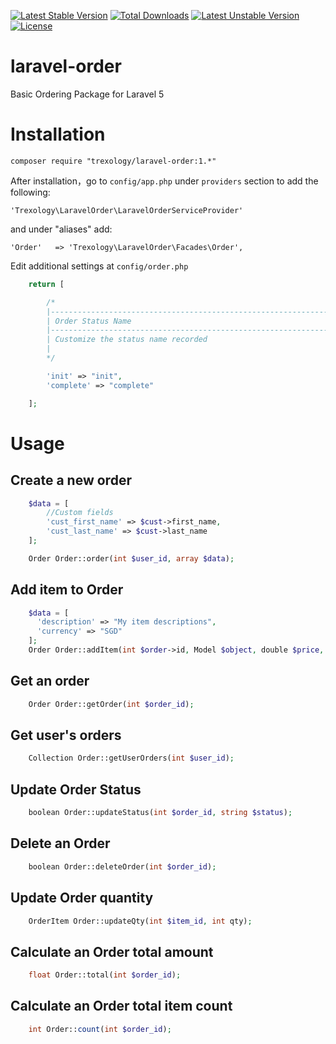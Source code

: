 [![Latest Stable Version](https://poser.pugx.org/trexology/laravel-order/v/stable)](https://packagist.org/packages/trexology/laravel-order) [![Total Downloads](https://poser.pugx.org/trexology/laravel-order/downloads)](https://packagist.org/packages/trexology/laravel-order) [![Latest Unstable Version](https://poser.pugx.org/trexology/laravel-order/v/unstable)](https://packagist.org/packages/trexology/laravel-order) [![License](https://poser.pugx.org/trexology/laravel-order/license)](https://packagist.org/packages/trexology/laravel-order)

# laravel-order
Basic Ordering Package for Laravel 5

# Installation

    composer require "trexology/laravel-order:1.*"

After installation，go to `config/app.php` under `providers` section to add the following:

    'Trexology\LaravelOrder\LaravelOrderServiceProvider'

and under "aliases" add:

    'Order'   => 'Trexology\LaravelOrder\Facades\Order',

Edit additional settings at `config/order.php`

```php
    return [

        /*
        |--------------------------------------------------------------------------
        | Order Status Name
        |--------------------------------------------------------------------------
        | Customize the status name recorded
        |
        */

        'init' => "init",
        'complete' => "complete"

    ];
```

# Usage

## Create a new order

```php
    $data = [
        //Custom fields
        'cust_first_name' => $cust->first_name,
        'cust_last_name' => $cust->last_name
    ];

    Order Order::order(int $user_id, array $data);
```

## Add item to Order
```php
    $data = [
      'description' => "My item descriptions",
      'currency' => "SGD"
    ];
    Order Order::addItem(int $order->id, Model $object, double $price, int $quantity, array $data, double $vat);
```

## Get an order
```php
    Order Order::getOrder(int $order_id);
```

## Get user's orders
```php
    Collection Order::getUserOrders(int $user_id);
```

## Update Order Status
```php
    boolean Order::updateStatus(int $order_id, string $status);
```

## Delete an Order
```php
    boolean Order::deleteOrder(int $order_id);
```

## Update Order quantity
```php
    OrderItem Order::updateQty(int $item_id, int qty);
```

## Calculate an Order total amount
```php
    float Order::total(int $order_id);
```

## Calculate an Order total item count
```php
    int Order::count(int $order_id);
```
